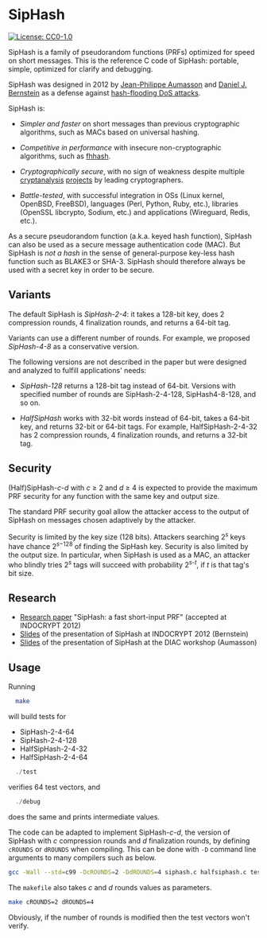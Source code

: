 # SipHash

[![License:
CC0-1.0](https://licensebuttons.net/l/zero/1.0/80x15.png)](http://creativecommons.org/publicdomain/zero/1.0/)


SipHash is a family of pseudorandom functions (PRFs) optimized for speed on short messages.
This is the reference C code of SipHash: portable, simple, optimized for clarify and debugging.

SipHash was designed in 2012 by [Jean-Philippe Aumasson](https://aumasson.jp)
and [Daniel J. Bernstein](http://cr.yp.to) as a defense against [hash-flooding
DoS attacks](https://aumasson.jp/siphash/siphashdos_29c3_slides.pdf).

SipHash is:

* *Simpler and faster* on short messages than previous cryptographic
algorithms, such as MACs based on universal hashing.

* *Competitive in performance* with insecure non-cryptographic algorithms, such as [fhhash](https://github.com/cbreeden/fxhash).

* *Cryptographically secure*, with no sign of weakness despite multiple [cryptanalysis](https://eprint.iacr.org/2019/865) [projects](https://eprint.iacr.org/2019/865) by leading cryptographers.

* *Battle-tested*, with successful integration in OSs (Linux kernel, OpenBSD,
FreeBSD), languages (Perl, Python, Ruby, etc.), libraries (OpenSSL libcrypto,
Sodium, etc.) and applications (Wireguard, Redis, etc.).

As a secure pseudorandom function (a.k.a. keyed hash function), SipHash can also be used as a secure message authentication code (MAC).
But SipHash is *not a hash* in the sense of general-purpose key-less hash function such as BLAKE3 or SHA-3.
SipHash should therefore always be used with a secret key in order to be secure.


## Variants

The default SipHash is *SipHash-2-4*: it takes a 128-bit key, does 2 compression
rounds, 4 finalization rounds, and returns a 64-bit tag.

Variants can use a different number of rounds. For example, we proposed *SipHash-4-8* as a conservative version.

The following versions are not described in the paper but were designed and analyzed to fulfill applications' needs:

* *SipHash-128* returns a 128-bit tag instead of 64-bit. Versions with specified number of rounds are SipHash-2-4-128, SipHash4-8-128, and so on.

* *HalfSipHash* works with 32-bit words instead of 64-bit, takes a 64-bit key,
and returns 32-bit or 64-bit tags. For example, HalfSipHash-2-4-32 has 2
compression rounds, 4 finalization rounds, and returns a 32-bit tag.


## Security

(Half)SipHash-*c*-*d* with *c* ≥ 2 and *d* ≥ 4 is expected to provide the maximum PRF
security for any function with the same key and output size.

The standard PRF security goal allow the attacker access to the output of SipHash on messages chosen adaptively by the attacker.

Security is limited by the key size (128 bits). 
Attackers searching 2<sup>*s*</sup> keys have chance 2<sup>*s*−128</sup> of finding
the SipHash key. 
Security is also limited by the output size. In particular, when
SipHash is used as a MAC, an attacker who blindly tries 2<sup>*s*</sup> tags will
succeed with probability 2<sup>*s*-*t*</sup>, if *t* is that tag's bit size.


## Research

* [Research paper](https://www.aumasson.jp/siphash/siphash.pdf) "SipHash: a fast short-input PRF" (accepted at INDOCRYPT 2012)
* [Slides](https://cr.yp.to/talks/2012.12.12/slides.pdf) of the presentation of SipHash at INDOCRYPT 2012 (Bernstein)
* [Slides](https://www.aumasson.jp/siphash/siphash_slides.pdf) of the presentation of SipHash at the DIAC workshop (Aumasson)


## Usage

Running

```sh
  make
```

will build tests for 

* SipHash-2-4-64
* SipHash-2-4-128
* HalfSipHash-2-4-32
* HalfSipHash-2-4-64


```C
  ./test
```

verifies 64 test vectors, and

```C
  ./debug
```

does the same and prints intermediate values.

The code can be adapted to implement SipHash-*c*-*d*, the version of SipHash
with *c* compression rounds and *d* finalization rounds, by defining `cROUNDS`
or `dROUNDS` when compiling.  This can be done with `-D` command line arguments
to many compilers such as below.

```sh
gcc -Wall --std=c99 -DcROUNDS=2 -DdROUNDS=4 siphash.c halfsiphash.c test.c -o test
```

The `makefile` also takes *c* and *d* rounds values as parameters.

```sh
make cROUNDS=2 dROUNDS=4
``` 

Obviously, if the number of rounds is modified then the test vectors
won't verify.

